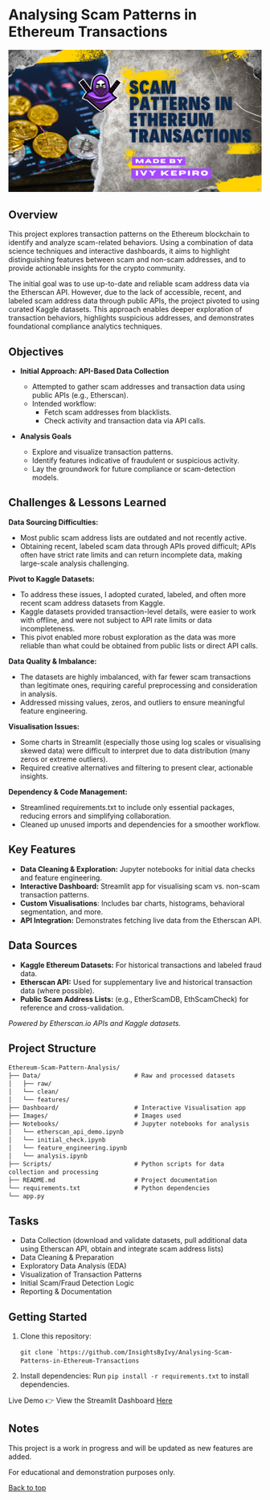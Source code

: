 # Analysing Scam Patterns in Ethereum Transactions

![Thumbnail](Images/Ivy%20Kepiro.png)

## Overview
This project explores transaction patterns on the Ethereum blockchain to identify and analyze scam-related behaviors. Using a combination of data science techniques and interactive dashboards, it aims to highlight distinguishing features between scam and non-scam addresses, and to provide actionable insights for the crypto community.

The initial goal was to use up-to-date and reliable scam address data via the Etherscan API. However, due to the lack of accessible, recent, and labeled scam address data through public APIs, the project pivoted to using curated Kaggle datasets. This approach enables deeper exploration of transaction behaviors, highlights suspicious addresses, and demonstrates foundational compliance analytics techniques.

## Objectives
- **Initial Approach: API-Based Data Collection**
  - Attempted to gather scam addresses and transaction data using public APIs (e.g., Etherscan).
  - Intended workflow:
    - Fetch scam addresses from blacklists.
    - Check activity and transaction data via API calls.

- **Analysis Goals**
  - Explore and visualize transaction patterns.
  - Identify features indicative of fraudulent or suspicious activity.
  - Lay the groundwork for future compliance or scam-detection models.


## Challenges & Lessons Learned
**Data Sourcing Difficulties:**
 * Most public scam address lists are outdated and not recently active.
 * Obtaining recent, labeled scam data through APIs proved difficult; APIs often have strict rate limits and can return incomplete data, making large-scale analysis challenging.

**Pivot to Kaggle Datasets:**
 * To address these issues, I adopted curated, labeled, and often more recent scam address datasets from Kaggle.
 * Kaggle datasets provided transaction-level details, were easier to work with offline, and were not subject to API rate limits or data incompleteness.
 * This pivot enabled more robust exploration as the data was more reliable than what could be obtained from public lists or direct API calls.

**Data Quality & Imbalance:**
 * The datasets are highly imbalanced, with far fewer scam transactions than legitimate ones, requiring careful preprocessing and consideration in analysis.
 * Addressed missing values, zeros, and outliers to ensure meaningful feature engineering.

**Visualisation Issues:**
 * Some charts in Streamlit (especially those using log scales or visualising skewed data) were difficult to interpret due to data distribution (many zeros or extreme outliers).
 * Required creative alternatives and filtering to present clear, actionable insights.

**Dependency & Code Management:**
 * Streamlined requirements.txt to include only essential packages, reducing errors and simplifying collaboration.
 * Cleaned up unused imports and dependencies for a smoother workflow.


## Key Features
- **Data Cleaning & Exploration:** Jupyter notebooks for initial data checks and feature engineering.
- **Interactive Dashboard:** Streamlit app for visualising scam vs. non-scam transaction patterns.
- **Custom Visualisations**: Includes bar charts, histograms, behavioral segmentation, and more.
- **API Integration:** Demonstrates fetching live data from the Etherscan API.

## Data Sources
- **Kaggle Ethereum Datasets:** For historical transactions and labeled fraud data.
- **Etherscan API:** Used for supplementary live and historical transaction data (where possible).
- **Public Scam Address Lists:** (e.g., EtherScamDB, EthScamCheck) for reference and cross-validation.

*Powered by Etherscan.io APIs and Kaggle datasets.*

## Project Structure
```
Ethereum-Scam-Pattern-Analysis/               
├── Data/                          # Raw and processed datasets
│   ├── raw/
│   └── clean/
│   └── features/
├── Dashboard/                     # Interactive Visualisation app
├── Images/                        # Images used
├── Notebooks/                     # Jupyter notebooks for analysis
│   └── etherscan_api_demo.ipynb
│   └── initial_check.ipynb
│   └── feature_engineering.ipynb
│   └── analysis.ipynb
├── Scripts/                       # Python scripts for data collection and processing
├── README.md                      # Project documentation
└── requirements.txt               # Python dependencies
└── app.py
```

## Tasks 
 * Data Collection (download and validate datasets, pull additional data using Etherscan API, obtain and integrate scam address lists)
 * Data Cleaning & Preparation
 * Exploratory Data Analysis (EDA)
 * Visualization of Transaction Patterns
 * Initial Scam/Fraud Detection Logic
 * Reporting & Documentation

## Getting Started
1. Clone this repository:

   ```git clone `https://github.com/InsightsByIvy/Analysing-Scam-Patterns-in-Ethereum-Transactions```

2. Install dependencies:
   Run `pip install -r requirements.txt` to install dependencies.


Live Demo
👉 View the Streamlit Dashboard [Here](https://analysing-scam-patterns-in-ethereum-transactions.streamlit.app/)

## Notes

This project is a work in progress and will be updated as new features are added.

For educational and demonstration purposes only.

[Back to top](#analysing-scam-patterns-in-ethereum-transactions)
